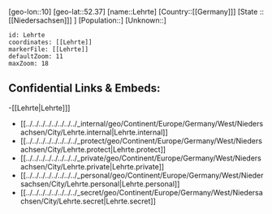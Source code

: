 ﻿---
location: [52.37,10]
mapzoom: [7,12] 
mapmarker: city 
type: City
tags:
- geo/City


SpocWebEntityId: 31916
isDeleted: false
confidential: public

---
[geo-lon::10]
[geo-lat::52.37]
[name::Lehrte]
[Country::[[Germany]]]
[State ::[[Niedersachsen]]] ]
[Population::]
[Unknown::]


```leaflet
id: Lehrte
coordinates: [[Lehrte]]
markerFile: [[Lehrte]]
defaultZoom: 11 
maxZoom: 18
```


## Confidential Links & Embeds: 
-[[Lehrte|Lehrte]]] 
- [[../../../../../../../../_internal/geo/Continent/Europe/Germany/West/Niedersachsen/City/Lehrte.internal|Lehrte.internal]] 
- [[../../../../../../../../_protect/geo/Continent/Europe/Germany/West/Niedersachsen/City/Lehrte.protect|Lehrte.protect]] 
- [[../../../../../../../../_private/geo/Continent/Europe/Germany/West/Niedersachsen/City/Lehrte.private|Lehrte.private]] 
- [[../../../../../../../../_personal/geo/Continent/Europe/Germany/West/Niedersachsen/City/Lehrte.personal|Lehrte.personal]] 
- [[../../../../../../../../_secret/geo/Continent/Europe/Germany/West/Niedersachsen/City/Lehrte.secret|Lehrte.secret]] 
